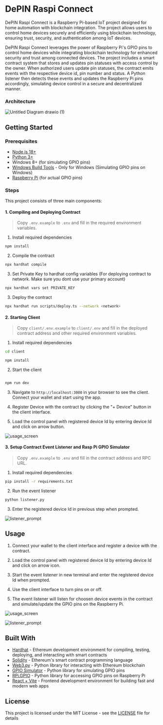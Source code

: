 # DePIN Raspi Connect

DePIN Raspi Connect is a Raspberry Pi-based IoT project designed for home automation with blockchain integration. The project allows users to control home devices securely and efficiently using blockchain technology, ensuring trust, security, and authentication among IoT devices.

DePIN Raspi Connect leverages the power of Raspberry Pi's GPIO pins to control home devices while integrating blockchain technology for enhanced security and trust among connected devices. The project includes a smart contract system that stores and updates pin statuses with access control by the owner. When authorized users update pin statuses, the contract emits events with the respective device id, pin number and status. A Python listener then detects these events and updates the Raspberry Pi pins accordingly, simulating device control in a secure and decentralized manner.

### Architecture

![Untitled Diagram drawio (1)](https://github.com/Salmandabbakuti/depin-bnb-hack/assets/29351207/7e1e5b3c-6a84-434b-9b17-cfbe6aaacdc4)

## Getting Started

### Prerequisites

- [Node.js 18+](https://nodejs.org/en/download/)
- [Python 3+](https://www.python.org/downloads/)
- Windows 8+ (for simulating GPIO pins)
- [Windows Build Tools](https://visualstudio.microsoft.com/visual-cpp-build-tools/) - Only for Windows (Simulating GPIO pins on Windows)
- [Raspberry Pi](https://www.raspberrypi.org/products/raspberry-pi-4-model-b/) (for actual GPIO pins)

### Steps

This project consists of three main components:

#### 1. Compiling and Deploying Contract

> Copy `.env.example` to `.env` and fill in the required environment variables.

1. Install required dependencies

```bash
npm install
```

2. Compile the contract

```bash
npx hardhat compile
```

3. Set Private Key to hardhat config variables (For deploying contract to network. Make sure you dont use your primary account)

```bash
npx hardhat vars set PRIVATE_KEY
```

3. Deploy the contract

```bash
npx hardhat run scripts/deploy.ts --network <network>
```

#### 2. Starting Client

> Copy `client/.env.example` to `client/.env` and fill in the deployed contract address and other required environment variables.

1. Install required dependencies

```bash
cd client

npm install
```

2. Start the client

```bash

npm run dev
```

3. Navigate to `http://localhost:3000` in your browser to see the client. Connect your wallet and start using the app.

4. Register Device with the contract by clicking the "+ Device" button in the client interface.

5. Load the control panel with registered device Id by entering device Id and click on arrow button.

![usage_screen](https://github.com/ShivamAgarwal-code/Raspi-Connect/assets/29351207/78e0995b-e591-4278-8c0c-f6746cf54163)

#### 3. Setup Contract Event Listener and Rasp Pi GPIO Simulator

> Copy `.env.example` to `.env` and fill in the contract address and RPC URL.

1. Install required dependencies

```bash
pip install -r requirements.txt
```

2. Run the event listener

```bash
python listener.py
```

3. Enter the registered device Id in previous step when prompted.

![listener_prompt](https://github.com/ShivamAgarwal-code/Raspi-Connect/assets/29351207/d67ab995-0ceb-4c37-9a76-db3d6473bce3)

## Usage

1. Connect your wallet to the client interface and register a device with the contract.

2. Load the control panel with registered device Id by entering device Id and click on arrow icon.

3. Start the event listener in new terminal and enter the registered device Id when prompted.

4. Use the client interface to turn pins on or off.

5. The event listener will listen for choosen device events in the contract and simulate/update the GPIO pins on the Raspberry Pi.

![usage_screen](https://github.com/ShivamAgarwal-code/Raspi-Connect/assets/29351207/78e0995b-e591-4278-8c0c-f6746cf54163)

![listener_prompt](https://github.com/ShivamAgarwal-code/Raspi-Connect/assets/29351207/d67ab995-0ceb-4c37-9a76-db3d6473bce3)


## Built With

- [Hardhat](https://hardhat.org/) - Ethereum development environment for compiling, testing, deploying, and interacting with smart contracts
- [Solidity](https://docs.soliditylang.org/en/v0.8.24/) - Ethereum's smart contract programming language
- [Web3.py](https://web3py.readthedocs.io/en/stable/) - Python library for interacting with Ethereum blockchain
- [GPIO Simulator](https://pypi.org/project/GPIOSimulator/) - Python library for simulating GPIO pins
- [RPi.GPIO](https://pypi.org/project/RPi.GPIO/) - Python library for accessing GPIO pins on Raspberry Pi
- [React + Vite](https://vitejs.dev/) - Frontend development environment for building fast and modern web apps


## License

This project is licensed under the MIT License - see the [LICENSE](LICENSE) file for details
